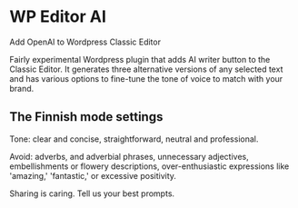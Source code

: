# WP Editor AI
Add OpenAI to Wordpress Classic Editor

Fairly experimental Wordpress plugin that adds AI writer button to the Classic Editor. It generates three alternative versions of any selected text and has various options to fine-tune the tone of voice to match with your brand.

## The Finnish mode settings

Tone: 
clear and concise, straightforward, neutral and professional.

Avoid: 
adverbs, and adverbial phrases, unnecessary adjectives, embellishments or flowery descriptions, over-enthusiastic expressions like 'amazing,' 'fantastic,' or excessive positivity.

Sharing is caring. Tell us your best prompts.
